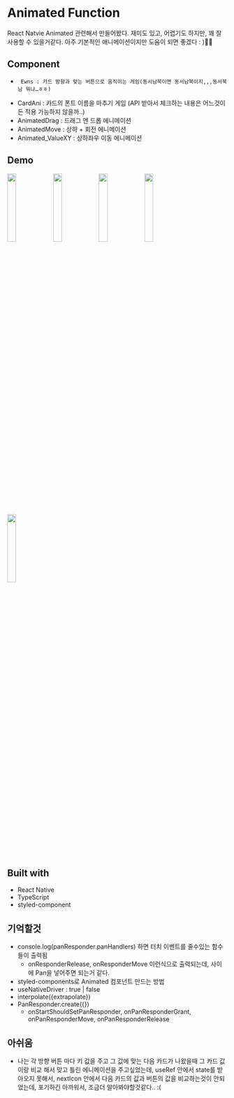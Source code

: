 # Animated Function

React Natvie Animated 관련해서 만들어봤다.
재미도 있고, 어렵기도 하지만, 꽤 잘 사용할 수 있을거같다.
아주 기본적인 애니메이션이지만 도움이 되면 좋겠다 : )🧚‍♂️

## Component

-      Ewns : 카드 방향과 맞는 버튼으로 움직이는 게임(동서남북이면 동서남북이지,,,동서북남 뭐냐…ㅎㅎ)
- CardAni : 카드의 폰트 이름을 마추기 게임 (API 받아서 체크하는 내용은 어느것이든 적용 가능하지 않을까..)
- AnimatedDrag : 드래그 앤 드롭 에니메이션
- AnimatedMove : 상하 + 회전 에니메이션
- Animated_ValueXY : 상하좌우 이동 에니메이션

## Demo

<img width="20%" src="https://user-images.githubusercontent.com/109050423/213366451-a6716ba1-fad4-4177-8573-ef4176ff5f76.mov"/>
<img width="20%" src="https://user-images.githubusercontent.com/109050423/213366481-3dc305eb-ee3a-48cf-a566-cdbe2ed655de.mov"/>
<img width="20%" src="https://user-images.githubusercontent.com/109050423/213366685-633ba7a0-a607-4414-b3be-59cb8ecea417.mov"/>
<img width="20%" src="https://user-images.githubusercontent.com/109050423/213367430-d04d3b25-c572-4766-a370-f22508736d55.mov"/>
<img width="20%" src="https://user-images.githubusercontent.com/109050423/213367438-c3a7d710-3c8e-4274-9d3b-70ae33ffe0f0.mov"/>




## Built with

- React Native
- TypeScript
- styled-component

## 기억할것

- console.log(panResponder.panHandlers) 하면 터치 이벤트를 줄수있는 함수들이 출력됨
  - onResponderRelease, onResponderMove 이런식으로 출력되는데, 사이에 Pan을 넣어주면 되는거 같다.
- styled-components로 Animated 컴포넌트 만드는 방법
- useNativeDriver : true | false
- interpolate({extrapolate})
- PanResponder.create({})
  - onStartShouldSetPanResponder, onPanResponderGrant, onPanResponderMove, onPanResponderRelease

## 아쉬움

- 나는 각 방향 버튼 마다 키 값을 주고 그 값에 맞는 다음 카드가 나왔을때 그 카드 값이랑 비교 해서 맞고 틀린 에니메이션을 주고싶었는데, useRef 안에서 state를 받아오지 못해서, nextIcon 안에서 다음 카드의 값과 버튼의 값을 비교하는것이 안되었는데, 포기하긴 아까워서, 조금더 알아봐야할것같다.. :(
